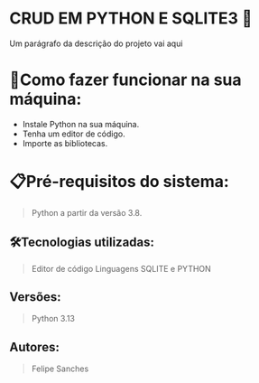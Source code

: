 # CRUD EM PYTHON E SQLITE3 🚀

Um parágrafo da descrição do projeto vai aqui

# 🔌Como fazer funcionar na sua máquina:

- Instale Python na sua máquina.
- Tenha um editor de código.
- Importe as bibliotecas.

# 📋Pré-requisitos do sistema:

> Python a partir da versão 3.8.

## 🛠️Tecnologias utilizadas:

> Editor de código
Linguagens
> SQLITE e PYTHON

## Versões:

> Python 3.13

## Autores:

> Felipe Sanches
